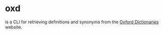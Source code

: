 # oxd

is a CLI for retrieving definitions and synonyms from the [Oxford Dictionaries](https://en.oxforddictionaries.com) website.
